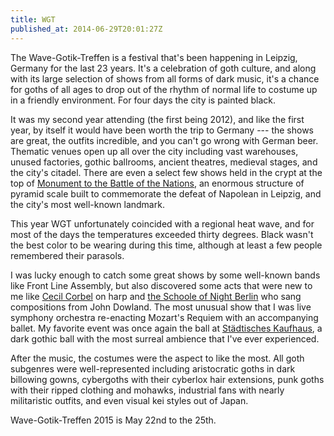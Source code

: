 ```yaml
---
title: WGT
published_at: 2014-06-29T20:01:27Z
---
```


The Wave-Gotik-Treffen is a festival that's been happening in Leipzig, Germany for the last 23 years. It's a celebration of goth culture, and along with its large selection of shows from all forms of dark music, it's a chance for goths of all ages to drop out of the rhythm of normal life to costume up in a friendly environment. For four days the city is painted black.

It was my second year attending (the first being 2012), and like the first year, by itself it would have been worth the trip to Germany --- the shows are great, the outfits incredible, and you can't go wrong with German beer. Thematic venues open up all over the city including vast warehouses, unused factories, gothic ballrooms, ancient theatres, medieval stages, and the city's citadel. There are even a select few shows held in the crypt at the top of [Monument to the Battle of the Nations](http://en.wikipedia.org/wiki/Monument_to_the_Battle_of_the_Nations), an enormous structure of pyramid scale built to commemorate the defeat of Napolean in Leipzig, and the city's most well-known landmark.

This year WGT unfortunately coincided with a regional heat wave, and for most of the days the temperatures exceeded thirty degrees. Black wasn't the best color to be wearing during this time, although at least a few people remembered their parasols.

I was lucky enough to catch some great shows by some well-known bands like Front Line Assembly, but also discovered some acts that were new to me like [Cecil Corbel](http://en.wikipedia.org/wiki/Cécile_Corbel) on harp and [the Schoole of Night Berlin](http://theschoolofnightberlin.wordpress.com/) who sang compositions from John Dowland. The most unusual show that I was live symphony orchestra re-enacting Mozart's Requiem with an accompanying ballet. My favorite event was once again the ball at [Städtisches Kaufhaus](http://en.wikipedia.org/wiki/Städtisches_Kaufhaus), a dark gothic ball with the most surreal ambience that I've ever experienced.

After the music, the costumes were the aspect to like the most. All goth subgenres were well-represented including aristocratic goths in dark billowing gowns, cybergoths with their cyberlox hair extensions, punk goths with their ripped clothing and mohawks, industrial fans with nearly militaristic outfits, and even visual kei styles out of Japan.

Wave-Gotik-Treffen 2015 is May 22nd to the 25th.
